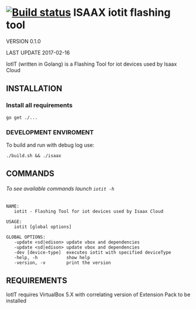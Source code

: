 [![Build status](https://badge.buildkite.com/a079390efcfff71aca1f6e47dcefbc3d6ec95c3b2ad4108bd2.svg)](https://buildkite.com/xshell/isaax-cli)
ISAAX iotit flashing tool
==========================

VERSION 0.1.0

LAST UPDATE 2017-02-16

IotIT (written in Golang) is a Flashing Tool for iot devices used by Isaax Cloud



INSTALLATION
------------

### Install all requirements

```
go get ./...
```


### DEVELOPMENT ENVIROMENT

To build and run with debug log use:

```
./build.sh && ./isaax
```

COMMANDS
--------
###### To see available commands launch `iotit -h`
```
NAME:
   iotit - Flashing Tool for iot devices used by Isaax Cloud

USAGE:
   iotit [global options]

GLOBAL OPTIONS:
   -update <sd|edison> update vbox and dependencies
   -update <sd|edison> update vbox and dependencies
   -dev [device-type]  executes iotit with specified deviceType
   -help, -h           show help
   -version, -v        print the version
```

REQUIREMENTS
------------

IotIT requires VirtualBox 5.X with correlating version of Extension Pack to be installed
